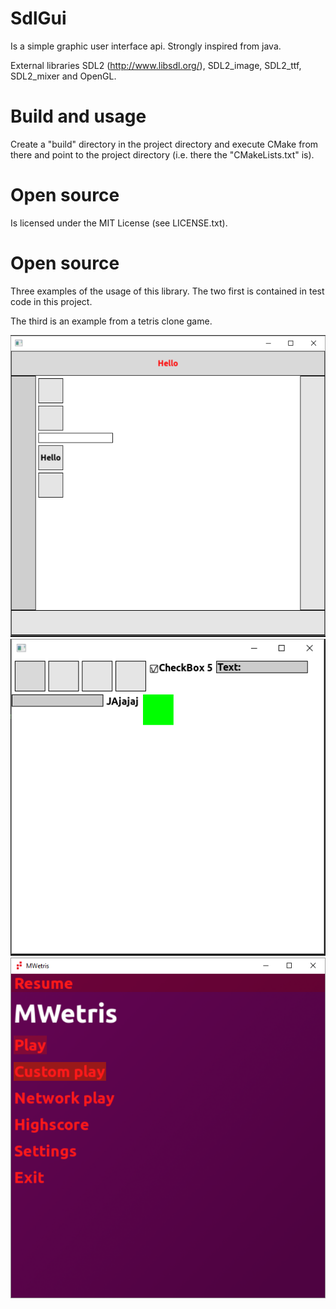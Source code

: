 SdlGui
======
Is a simple graphic user interface api. Strongly inspired from java.

External libraries SDL2 (http://www.libsdl.org/), SDL2_image, 
SDL2_ttf, SDL2_mixer and OpenGL.

Build and usage
======
Create a "build" directory in the project directory and execute CMake from 
there and point to the project directory (i.e. there the "CMakeLists.txt" is).

Open source
======
Is licensed under the MIT License (see LICENSE.txt).

Open source
======
Three examples of the usage of this library. The two first is contained in test code in this project.

The third is an example from a tetris clone game.

![Test example 1](data/guiExample1.png)
![Test example 2](data/guiExample2.png)
![A tetris clone](data/tetrisGuiExample.png)
